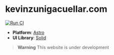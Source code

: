 # kevinzunigacuellar.com

[![Run CI](https://github.com/kevinzunigacuellar/kevinzunigacuellar.com/actions/workflows/ci.yml/badge.svg?branch=main)](https://github.com/kevinzunigacuellar/kevinzunigacuellar.com/actions/workflows/ci.yml)

- **Platform**: [Astro](https://astro.build/)
- **UI Library**: [Solid](https://www.solidjs.com/)

> **Warning**
> This website is under development

